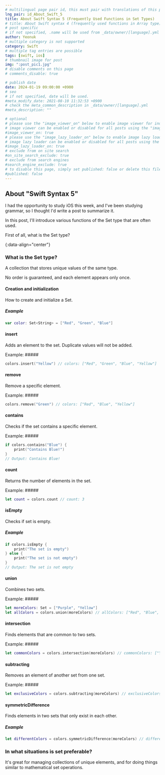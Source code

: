 ```yaml
---
# multilingual page pair id, this must pair with translations of this page. (This name must be unique)
lng_pair: id_About_Swift_5
title: About Swift Syntax 5 (Frequently Used Functions in Set Types)
# title: About Swift syntax 4 (frequently used functions in Array type)
# post specific
# if not specified, .name will be used from _data/owner/[language].yml
author: Yeonuk
# multiple category is not supported
category: Swift
# multiple tag entries are possible
tags: [swift, ios]
# thumbnail image for post
img: ":post_pic1.jpg"
# disable comments on this page
# comments_disable: true

# publish date
date: 2024-01-19 09:00:00 +0900
# seo
# if not specified, date will be used.
#meta_modify_date: 2021-08-10 11:32:53 +0900
# check the meta_common_description in _data/owner/[language].yml
#meta_description: ""

# optional
# please use the "image_viewer_on" below to enable image viewer for individual pages or posts (_posts/ or [language]/_posts folders).
# image viewer can be enabled or disabled for all posts using the "image_viewer_posts: true" setting in _data/conf/main.yml.
#image_viewer_on: true
# please use the "image_lazy_loader_on" below to enable image lazy loader for individual pages or posts (_posts/ or [language]/_posts folders).
# image lazy loader can be enabled or disabled for all posts using the "image_lazy_loader_posts: true" setting in _data/conf/main.yml.
#image_lazy_loader_on: true
# exclude from on site search
#on_site_search_exclude: true
# exclude from search engines
#search_engine_exclude: true
# to disable this page, simply set published: false or delete this file
#published: false
---
```


<!-- outline-start -->

## About "Swift Syntax 5"

I had the opportunity to study iOS this week, and I've been studying grammar, so I thought I'd write a post to summarize it.

In this post, I'll introduce various functions of the Set type that are often used.

First of all, what is the Set type?

{:data-align="center"}

<!-- outline-end -->

### What is the Set type?

A collection that stores unique values of the same type.

No order is guaranteed, and each element appears only once.

#### Creation and initialization

How to create and initialize a Set.

##### Example

```swift
var color: Set<String> = ["Red", "Green", "Blue"]
```

#### insert

Adds an element to the set. Duplicate values will not be added.

Example: #####

```swift
colors.insert("Yellow") // colors: ["Red", "Green", "Blue", "Yellow"]
```

#### remove

Remove a specific element.

Example: #####

```swift
colors.remove("Green") // colors: ["Red", "Blue", "Yellow"]
```

#### contains

Checks if the set contains a specific element.

Example: #####

```swift
if colors.contains("Blue") {
    print("Contains Blue!")
}
// Output: Contains Blue!
```

#### count

Returns the number of elements in the set.

Example: #####

```swift
let count = colors.count // count: 3
```

#### isEmpty

Checks if set is empty.

##### Example

```swift
if colors.isEmpty {
    print("The set is empty")
} else {
    print("The set is not empty")
}
// Output: The set is not empty
```

#### union

Combines two sets.

Example: #####

```swift
let moreColors: Set = ["Purple", "Yellow"]
let allColors = colors.union(moreColors) // allColors: ["Red", "Blue", "Yellow", "Purple"]
```

#### intersection

Finds elements that are common to two sets.

Example: #####

```swift
let commonColors = colors.intersection(moreColors) // commonColors: ["Yellow"]
```

#### subtracting

Removes an element of another set from one set.

Example: #####

```swift
let exclusiveColors = colors.subtracting(moreColors) // exclusiveColors: ["Red", "Blue"]
```

#### symmetricDifference

Finds elements in two sets that only exist in each other.

##### Example

```swift
let differentColors = colors.symmetricDifference(moreColors) // differentColors: ["Red", "Blue", "Purple"]
```

### In what situations is set preferable?

It's great for managing collections of unique elements, and for doing things similar to mathematical set operations.

